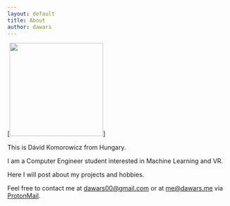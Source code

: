 ```yaml
---
layout: default
title: About
author: dawars
---
```

[<img class="alignleft" src="//wp-content/uploads/2018/01/profile_anime.png" width="212" />]

This is Dávid Komorowicz from Hungary.

I am a Computer Engineer student interested in Machine Learning and VR.

Here I will post about my projects and hobbies.

Feel free to contact me at [dawars00@gmail.com](mailto:dawars00@gmail.com) or at [me@dawars.me](mailto:me@dawars.me) via [ProtonMail](https://protonmail.com).

